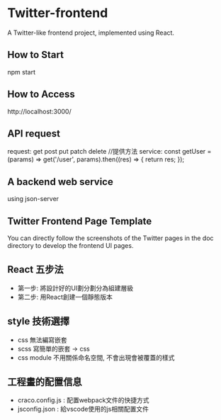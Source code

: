 # Twitter-frontend
A Twitter-like frontend project, implemented using React.

## How to Start
npm start

## How to Access
http://localhost:3000/

## API request
request: get post put patch delete //提供方法
service: const getUser = (params) => get('/user', params).then((res) => {
  return res;
});

## A backend web service 
using json-server

## Twitter Frontend Page Template
You can directly follow the screenshots of the Twitter pages in the doc directory to develop the frontend UI pages.

## React 五步法
- 第一步: 將設計好的UI劃分劃分為組建層級
- 第二步: 用React創建一個靜態版本

## style 技術選擇
- css 無法編寫嵌套
- scss 寫簡單的嵌套 -> css
- css module 不用關係命名空間, 不會出現會被覆蓋的樣式

## 工程畫的配置信息
- craco.config.js : 配置webpack文件的快捷方式
- jsconfig.json : 給vscode使用的js相關配置文件 